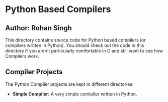 # Python Based Compilers 
## Author: Rohan Singh
This directory contains source code for Python based compilers (or compilers written in Python). You should check out the code in this directory if you aren't particularly comfortable in C and still want to see how Compilers work.  

## Compiler Projects
The Python Compiler projects are kept in different directories:  
  - **Simple Compiler:** A very simple comipiler written in Python.  
